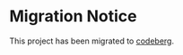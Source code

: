 # Migration Notice

This project has been migrated to [codeberg](https://codeberg.org/Ainali/pledges).
